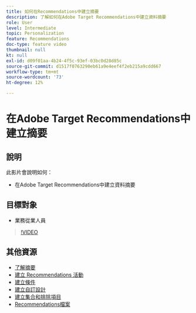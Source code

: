 ```yaml
---
title: 如何在Recommendations中建立摘要
description: 了解如何在Adobe Target Recommendations中建立資料摘要
role: User
level: Intermediate
topic: Personalization
feature: Recommendations
doc-type: feature video
thumbnail: null
kt: null
exl-id: d09f01aa-4b24-4f5c-93ef-03bc0d28d85c
source-git-commit: d1517f0763290eb61a9e4eef4f2eb215a9cdd667
workflow-type: tm+mt
source-wordcount: '73'
ht-degree: 12%

---
```


# 在Adobe Target Recommendations中建立摘要

## 說明

此影片會說明如何：

* 在Adobe Target Recommendations中建立資料摘要

## 目標對象

* 業務從業人員

>[!VIDEO](https://video.tv.adobe.com/v/27696?quality=12)

## 其他資源

* [了解摘要](understanding-feeds.md)
* [建立 Recommendations 活動](create-a-recommendations-activity.md)
* [建立條件](create-criteria.md)
* [建立自訂設計](create-custom-designs.md)
* [建立集合和排除項目](create-collections-and-exclusions.md)
* [Recommendations檔案](https://experienceleague.adobe.com/docs/target/using/recommendations/recommendations.html?lang=en)
